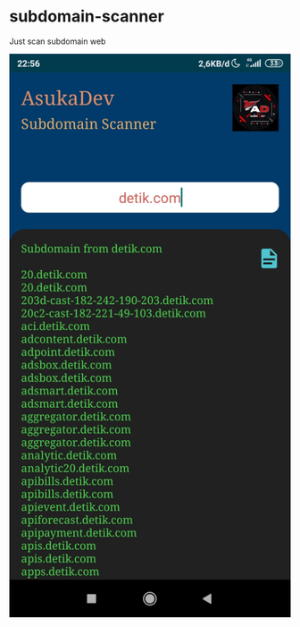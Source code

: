 # subdomain-scanner
Just scan subdomain web

![alt text](https://raw.githubusercontent.com/rickyricko302/subdomain-scanner/main/screenshoot.jpg)
